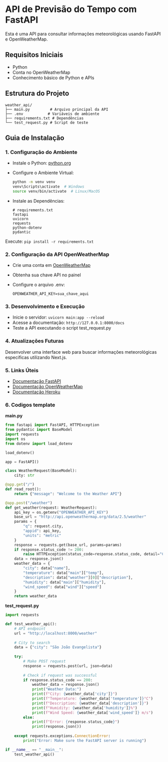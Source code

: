 # API de Previsão do Tempo com FastAPI

<aside>
Esta é uma API para consultar informações meteorológicas usando FastAPI e OpenWeatherMap.

</aside>

## Requisitos Iniciais

- Python
- Conta no OpenWeatherMap
- Conhecimento básico de Python e APIs

## Estrutura do Projeto

```
weather_api/
├── main.py         # Arquivo principal da API
├── .env           # Variáveis de ambiente
├── requirements.txt # Dependências
└── test_request.py # Script de teste
```

## Guia de Instalação

### 1. Configuração do Ambiente

- Instale o Python: [python.org](https://www.python.org/downloads/)
- Configure o Ambiente Virtual:
    
    ```bash
    python -m venv venv
    venv\Scripts\activate  # Windows
    source venv/bin/activate  # Linux/MacOS
    ```
    
- Instale as Dependências:
    
    ```
    # requirements.txt
    fastapi
    uvicorn
    requests
    python-dotenv
    pydantic
    ```
    

Execute: `pip install -r requirements.txt`

### 2. Configuração da API OpenWeatherMap

- Crie uma conta em [OpenWeatherMap](https://openweathermap.org/api)
- Obtenha sua chave API no painel
- Configure o arquivo .env:
    
    ```
    OPENWEATHER_API_KEY=sua_chave_aqui
    ```
    

### 3. Desenvolvimento e Execução

- Inicie o servidor: `uvicorn main:app --reload`
- Acesse a documentação: `http://127.0.0.1:8000/docs`
- Teste a API executando o script test_request.py

### 4. Atualizações Futuras

Desenvolver uma interface web para buscar informações meteorológicas especificas utilizando Next.js.

### 5. Links Úteis

- [Documentação FastAPI](https://fastapi.tiangolo.com/)
- [Documentação OpenWeatherMap](https://openweathermap.org/api)
- [Documentação Heroku](https://devcenter.heroku.com/)

### 6. Codigos template

**main.py**

```python
from fastapi import FastAPI, HTTPException
from pydantic import BaseModel
import requests
import os
from dotenv import load_dotenv

load_dotenv()

app = FastAPI()

class WeatherRequest(BaseModel):
    city: str

@app.get("/")
def read_root():
    return {"message": "Welcome to the Weather API"}

@app.post("/weather")
def get_weather(request: WeatherRequest):
    api_key = os.getenv("OPENWEATHER_API_KEY")
    base_url = "http://api.openweathermap.org/data/2.5/weather"
    params = {
        "q": request.city,
        "appid": api_key,
        "units": "metric"
    }
    response = requests.get(base_url, params=params)
    if response.status_code != 200:
        raise HTTPException(status_code=response.status_code, detail="City not found")
    data = response.json()
    weather_data = {
        "city": data["name"],
        "temperature": data["main"]["temp"],
        "description": data["weather"][0]["description"],
        "humidity": data["main"]["humidity"],
        "wind_speed": data["wind"]["speed"]
    }
    return weather_data

```

**test_request.py**

```python
import requests

def test_weather_api():
    # API endpoint
    url = "http://localhost:8000/weather"
    
    # City to search
    data = {"city": "São João Evangelista"}
    
    try:
        # Make POST request
        response = requests.post(url, json=data)
        
        # Check if request was successful
        if response.status_code == 200:
            weather_data = response.json()
            print("Weather Data:")
            print(f"City: {weather_data['city']}")
            print(f"Temperature: {weather_data['temperature']}°C")
            print(f"Description: {weather_data['description']}")
            print(f"Humidity: {weather_data['humidity']}%")
            print(f"Wind Speed: {weather_data['wind_speed']} m/s")
        else:
            print(f"Error: {response.status_code}")
            print(response.json())
            
    except requests.exceptions.ConnectionError:
        print("Error: Make sure the FastAPI server is running")

if __name__ == "__main__":
    test_weather_api()
```
